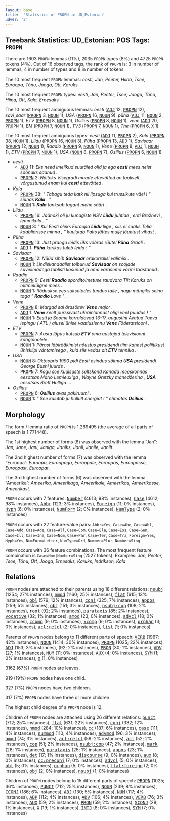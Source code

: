 ```yaml
---
layout: base
title:  'Statistics of PROPN in UD_Estonian'
udver: '2'
---
```


## Treebank Statistics: UD_Estonian: POS Tags: `PROPN`

There are 1603 `PROPN` lemmas (11%), 2035 `PROPN` types (8%) and 4725 `PROPN` tokens (4%).
Out of 16 observed tags, the rank of `PROPN` is: 3 in number of lemmas, 4 in number of types and 8 in number of tokens.

The 10 most frequent `PROPN` lemmas: <em>eesti, Jan, Peeter, Hiina, Tsee, Euroopa, Tõnu, Jooga, Ott, Karuks</em>

The 10 most frequent `PROPN` types:  <em>eesti, Jan, Peeter, Tsee, Jooga, Tõnu, Hiina, Ott, Kala, Ernesaks</em>

The 10 most frequent ambiguous lemmas: <em>eesti</em> (<tt><a href="et-pos-ADJ.html">ADJ</a></tt> 12, <tt><a href="et-pos-PROPN.html">PROPN</a></tt> 12), <em>savi_saar</em> (<tt><a href="et-pos-PROPN.html">PROPN</a></tt> 3, <tt><a href="et-pos-NOUN.html">NOUN</a></tt> 1), <em>USA</em> (<tt><a href="et-pos-PROPN.html">PROPN</a></tt> 16, <tt><a href="et-pos-NOUN.html">NOUN</a></tt> 9), <em>püha</em> (<tt><a href="et-pos-ADJ.html">ADJ</a></tt> 11, <tt><a href="et-pos-NOUN.html">NOUN</a></tt> 2, <tt><a href="et-pos-PROPN.html">PROPN</a></tt> 1), <em>ETV</em> (<tt><a href="et-pos-PROPN.html">PROPN</a></tt> 8, <tt><a href="et-pos-NOUN.html">NOUN</a></tt> 1), <em>Osilius</em> (<tt><a href="et-pos-PROPN.html">PROPN</a></tt> 8, <tt><a href="et-pos-NOUN.html">NOUN</a></tt> 1), <em>vene</em> (<tt><a href="et-pos-ADJ.html">ADJ</a></tt> 20, <tt><a href="et-pos-PROPN.html">PROPN</a></tt> 1), <em>EM</em> (<tt><a href="et-pos-PROPN.html">PROPN</a></tt> 7, <tt><a href="et-pos-NOUN.html">NOUN</a></tt> 1), <em>TV3</em> (<tt><a href="et-pos-PROPN.html">PROPN</a></tt> 7, <tt><a href="et-pos-NOUN.html">NOUN</a></tt> 1), <em>The</em> (<tt><a href="et-pos-PROPN.html">PROPN</a></tt> 6, <tt><a href="et-pos-X.html">X</a></tt> 1)

The 10 most frequent ambiguous types:  <em>eesti</em> (<tt><a href="et-pos-ADJ.html">ADJ</a></tt> 11, <tt><a href="et-pos-PROPN.html">PROPN</a></tt> 2), <em>Kala</em> (<tt><a href="et-pos-PROPN.html">PROPN</a></tt> 38, <tt><a href="et-pos-NOUN.html">NOUN</a></tt> 1), <em>Liidu</em> (<tt><a href="et-pos-PROPN.html">PROPN</a></tt> 16, <tt><a href="et-pos-NOUN.html">NOUN</a></tt> 3), <em>Püha</em> (<tt><a href="et-pos-PROPN.html">PROPN</a></tt> 13, <tt><a href="et-pos-ADJ.html">ADJ</a></tt> 1), <em>Savisaar</em> (<tt><a href="et-pos-PROPN.html">PROPN</a></tt> 12, <tt><a href="et-pos-NOUN.html">NOUN</a></tt> 1), <em>Raadio</em> (<tt><a href="et-pos-PROPN.html">PROPN</a></tt> 9, <tt><a href="et-pos-NOUN.html">NOUN</a></tt> 1), <em>Vene</em> (<tt><a href="et-pos-PROPN.html">PROPN</a></tt> 8, <tt><a href="et-pos-ADJ.html">ADJ</a></tt> 1, <tt><a href="et-pos-NOUN.html">NOUN</a></tt> 1), <em>ETV</em> (<tt><a href="et-pos-PROPN.html">PROPN</a></tt> 7, <tt><a href="et-pos-NOUN.html">NOUN</a></tt> 1), <em>USA</em> (<tt><a href="et-pos-NOUN.html">NOUN</a></tt> 8, <tt><a href="et-pos-PROPN.html">PROPN</a></tt> 7), <em>Osilius</em> (<tt><a href="et-pos-PROPN.html">PROPN</a></tt> 6, <tt><a href="et-pos-NOUN.html">NOUN</a></tt> 1)


* <em>eesti</em>
  * <tt><a href="et-pos-ADJ.html">ADJ</a></tt> 11: <em>Eks need imelikud suutäied olid ja ega <b>eesti</b> mees neist söönuks saanud .</em>
  * <tt><a href="et-pos-PROPN.html">PROPN</a></tt> 2: <em>Näiteks Visegradi maade ettevõtted on taoliselt võrgustunud enam kui <b>eesti</b> ettevõtted .</em>
* <em>Kala</em>
  * <tt><a href="et-pos-PROPN.html">PROPN</a></tt> 38: <em>" Tabagu teda katk nii lipsuga kui trussikute väel ! " siunas <b>Kala</b> . "</em>
  * <tt><a href="et-pos-NOUN.html">NOUN</a></tt> 1: <em><b>Kala</b> tonksab tagant mehe säärt .</em>
* <em>Liidu</em>
  * <tt><a href="et-pos-PROPN.html">PROPN</a></tt> 16: <em>Jäähoki oli ju kunagiste NSV <b>Liidu</b> juhtide , eriti Brežnevi , lemmikala . "</em>
  * <tt><a href="et-pos-NOUN.html">NOUN</a></tt> 3: <em>" Kui Eesti oleks Euroopa <b>Liidu</b> liige , siis ei saaks Telia kaabliärisse minna , " kuulutab Palts jättes mulje jõuetust vihast .</em>
* <em>Püha</em>
  * <tt><a href="et-pos-PROPN.html">PROPN</a></tt> 13: <em>Just praegu leidis üks võõras rüütel <b>Püha</b> Graali .</em>
  * <tt><a href="et-pos-ADJ.html">ADJ</a></tt> 1: <em><b>Püha</b> karikas tuleb leida ! "</em>
* <em>Savisaar</em>
  * <tt><a href="et-pos-PROPN.html">PROPN</a></tt> 12: <em>Nüüd sihib <b>Savisaar</b> erakorralisi valimisi .</em>
  * <tt><a href="et-pos-NOUN.html">NOUN</a></tt> 1: <em>Lindiskandaalist toibunud <b>Savisaar</b> on soojade suveilmadega tublisti kosunud ja oma varasema vormi taastanud .</em>
* <em>Raadio</em>
  * <tt><a href="et-pos-PROPN.html">PROPN</a></tt> 9: <em>Eesti <b>Raadio</b> sporditoimetuse raudvara Tiit Karuks on mitmekülgne mees .</em>
  * <tt><a href="et-pos-NOUN.html">NOUN</a></tt> 1: <em>Rõduukse ees suitsetades tundus talle , nagu mängiks seina taga " <b>Raadio</b> Love " .</em>
* <em>Vene</em>
  * <tt><a href="et-pos-PROPN.html">PROPN</a></tt> 8: <em>Margad sai ärasõitev <b>Vene</b> major .</em>
  * <tt><a href="et-pos-ADJ.html">ADJ</a></tt> 1: <em><b>Vene</b> keelt purssivast ukrainlannast oligi veel puudus ! "</em>
  * <tt><a href="et-pos-NOUN.html">NOUN</a></tt> 1: <em>Eesti ja Soome korraldavad 13-17. augustini Avatud Taeva lepingu ( ATL ) alusel ühise vaatluslennu <b>Vene</b> Föderatsiooni .</em>
* <em>ETV</em>
  * <tt><a href="et-pos-PROPN.html">PROPN</a></tt> 7: <em>Aasta lõpus kutsub <b>ETV</b> oma austajad televisiooni köögipoolele .</em>
  * <tt><a href="et-pos-NOUN.html">NOUN</a></tt> 1: <em>Pärast läbirääkimisi nõustus presidendi tiim kahest poliitikust ühisklipi väntamisega , kuid siis vedas alt <b>ETV</b> tehnika .</em>
* <em>USA</em>
  * <tt><a href="et-pos-NOUN.html">NOUN</a></tt> 8: <em>Oktoobris 1990 pidi Eesti esindus sõitma <b>USA</b> presidendi George Bushi juurde .</em>
  * <tt><a href="et-pos-PROPN.html">PROPN</a></tt> 7: <em>Kogu see kuulsuste seltskond Kanada meeskonnas eesotsas Mario Lemieux'ga , Wayne Gretzky mänedžerina , <b>USA</b> eesotsas Brett Hulliga ...</em>
* <em>Osilius</em>
  * <tt><a href="et-pos-PROPN.html">PROPN</a></tt> 6: <em><b>Osilius</b> avas pakiruumi .</em>
  * <tt><a href="et-pos-NOUN.html">NOUN</a></tt> 1: <em>" See kulutab ju hullult energiat ! " ehmatas <b>Osilius</b> .</em>

## Morphology

The form / lemma ratio of `PROPN` is 1.269495 (the average of all parts of speech is 1.771448).

The 1st highest number of forms (8) was observed with the lemma “Jan”: <em>Jan, Jane, Jani, Janiga, Janiks, Janil, Janile, Janilt</em>.

The 2nd highest number of forms (7) was observed with the lemma “Euroopa”: <em>Euroopa, Euroopaga, Euroopale, Euroopas, Euroopasse, Euroopast, Euroopat</em>.

The 3rd highest number of forms (6) was observed with the lemma “Ameerika”: <em>Ameerika, Ameerikaga, Ameerikale, Ameerikas, Ameerikasse, Ameerikast</em>.

`PROPN` occurs with 7 features: <tt><a href="et-feat-Number.html">Number</a></tt> (4613; 98% instances), <tt><a href="et-feat-Case.html">Case</a></tt> (4612; 98% instances), <tt><a href="et-feat-Abbr.html">Abbr</a></tt> (123; 3% instances), <tt><a href="et-feat-Foreign.html">Foreign</a></tt> (11; 0% instances), <tt><a href="et-feat-Hyph.html">Hyph</a></tt> (6; 0% instances), <tt><a href="et-feat-NumForm.html">NumForm</a></tt> (2; 0% instances), <tt><a href="et-feat-NumType.html">NumType</a></tt> (2; 0% instances)

`PROPN` occurs with 22 feature-value pairs: `Abbr=Yes`, `Case=Abe`, `Case=Abl`, `Case=Add`, `Case=Ade`, `Case=All`, `Case=Com`, `Case=Ela`, `Case=Ess`, `Case=Gen`, `Case=Ill`, `Case=Ine`, `Case=Nom`, `Case=Par`, `Case=Ter`, `Case=Tra`, `Foreign=Yes`, `Hyph=Yes`, `NumForm=Letter`, `NumType=Ord`, `Number=Plur`, `Number=Sing`

`PROPN` occurs with 36 feature combinations.
The most frequent feature combination is `Case=Nom|Number=Sing` (2527 tokens).
Examples: <em>Jan, Peeter, Tsee, Tõnu, Ott, Jooga, Ernesaks, Karuks, Indrikson, Kala</em>


## Relations

`PROPN` nodes are attached to their parents using 18 different relations: <tt><a href="et-dep-nsubj.html">nsubj</a></tt> (1254; 27% instances), <tt><a href="et-dep-nmod.html">nmod</a></tt> (1160; 25% instances), <tt><a href="et-dep-flat.html">flat</a></tt> (615; 13% instances), <tt><a href="et-dep-obl.html">obl</a></tt> (579; 12% instances), <tt><a href="et-dep-conj.html">conj</a></tt> (325; 7% instances), <tt><a href="et-dep-appos.html">appos</a></tt> (259; 5% instances), <tt><a href="et-dep-obj.html">obj</a></tt> (151; 3% instances), <tt><a href="et-dep-nsubj-cop.html">nsubj:cop</a></tt> (108; 2% instances), <tt><a href="et-dep-root.html">root</a></tt> (92; 2% instances), <tt><a href="et-dep-parataxis.html">parataxis</a></tt> (85; 2% instances), <tt><a href="et-dep-vocative.html">vocative</a></tt> (32; 1% instances), <tt><a href="et-dep-amod.html">amod</a></tt> (23; 0% instances), <tt><a href="et-dep-advcl.html">advcl</a></tt> (18; 0% instances), <tt><a href="et-dep-ccomp.html">ccomp</a></tt> (9; 0% instances), <tt><a href="et-dep-xcomp.html">xcomp</a></tt> (9; 0% instances), <tt><a href="et-dep-orphan.html">orphan</a></tt> (3; 0% instances), <tt><a href="et-dep-acl-relcl.html">acl:relcl</a></tt> (2; 0% instances), <tt><a href="et-dep-list.html">list</a></tt> (1; 0% instances)

Parents of `PROPN` nodes belong to 11 different parts of speech: <tt><a href="et-pos-VERB.html">VERB</a></tt> (1967; 42% instances), <tt><a href="et-pos-NOUN.html">NOUN</a></tt> (1414; 30% instances), <tt><a href="et-pos-PROPN.html">PROPN</a></tt> (1025; 22% instances), <tt><a href="et-pos-ADJ.html">ADJ</a></tt> (153; 3% instances),  (92; 2% instances), <tt><a href="et-pos-PRON.html">PRON</a></tt> (30; 1% instances), <tt><a href="et-pos-ADV.html">ADV</a></tt> (27; 1% instances), <tt><a href="et-pos-NUM.html">NUM</a></tt> (11; 0% instances), <tt><a href="et-pos-AUX.html">AUX</a></tt> (4; 0% instances), <tt><a href="et-pos-SYM.html">SYM</a></tt> (1; 0% instances), <tt><a href="et-pos-X.html">X</a></tt> (1; 0% instances)

3162 (67%) `PROPN` nodes are leaves.

919 (19%) `PROPN` nodes have one child.

327 (7%) `PROPN` nodes have two children.

317 (7%) `PROPN` nodes have three or more children.

The highest child degree of a `PROPN` node is 12.

Children of `PROPN` nodes are attached using 26 different relations: <tt><a href="et-dep-punct.html">punct</a></tt> (712; 25% instances), <tt><a href="et-dep-flat.html">flat</a></tt> (631; 22% instances), <tt><a href="et-dep-conj.html">conj</a></tt> (332; 12% instances), <tt><a href="et-dep-nmod.html">nmod</a></tt> (284; 10% instances), <tt><a href="et-dep-cc.html">cc</a></tt> (187; 6% instances), <tt><a href="et-dep-case.html">case</a></tt> (111; 4% instances), <tt><a href="et-dep-nummod.html">nummod</a></tt> (110; 4% instances), <tt><a href="et-dep-advmod.html">advmod</a></tt> (96; 3% instances), <tt><a href="et-dep-amod.html">amod</a></tt> (74; 3% instances), <tt><a href="et-dep-acl-relcl.html">acl:relcl</a></tt> (59; 2% instances), <tt><a href="et-dep-acl.html">acl</a></tt> (52; 2% instances), <tt><a href="et-dep-cop.html">cop</a></tt> (51; 2% instances), <tt><a href="et-dep-nsubj-cop.html">nsubj:cop</a></tt> (47; 2% instances), <tt><a href="et-dep-mark.html">mark</a></tt> (28; 1% instances), <tt><a href="et-dep-parataxis.html">parataxis</a></tt> (25; 1% instances), <tt><a href="et-dep-appos.html">appos</a></tt> (23; 1% instances), <tt><a href="et-dep-det.html">det</a></tt> (17; 1% instances), <tt><a href="et-dep-discourse.html">discourse</a></tt> (9; 0% instances), <tt><a href="et-dep-aux.html">aux</a></tt> (8; 0% instances), <tt><a href="et-dep-cc-preconj.html">cc:preconj</a></tt> (7; 0% instances), <tt><a href="et-dep-advcl.html">advcl</a></tt> (5; 0% instances), <tt><a href="et-dep-obl.html">obl</a></tt> (5; 0% instances), <tt><a href="et-dep-orphan.html">orphan</a></tt> (5; 0% instances), <tt><a href="et-dep-flat-foreign.html">flat:foreign</a></tt> (2; 0% instances), <tt><a href="et-dep-obj.html">obj</a></tt> (2; 0% instances), <tt><a href="et-dep-nsubj.html">nsubj</a></tt> (1; 0% instances)

Children of `PROPN` nodes belong to 15 different parts of speech: <tt><a href="et-pos-PROPN.html">PROPN</a></tt> (1025; 36% instances), <tt><a href="et-pos-PUNCT.html">PUNCT</a></tt> (712; 25% instances), <tt><a href="et-pos-NOUN.html">NOUN</a></tt> (239; 8% instances), <tt><a href="et-pos-CCONJ.html">CCONJ</a></tt> (186; 6% instances), <tt><a href="et-pos-ADJ.html">ADJ</a></tt> (130; 5% instances), <tt><a href="et-pos-NUM.html">NUM</a></tt> (117; 4% instances), <tt><a href="et-pos-ADP.html">ADP</a></tt> (112; 4% instances), <tt><a href="et-pos-ADV.html">ADV</a></tt> (106; 4% instances), <tt><a href="et-pos-VERB.html">VERB</a></tt> (76; 3% instances), <tt><a href="et-pos-AUX.html">AUX</a></tt> (59; 2% instances), <tt><a href="et-pos-PRON.html">PRON</a></tt> (59; 2% instances), <tt><a href="et-pos-SCONJ.html">SCONJ</a></tt> (28; 1% instances), <tt><a href="et-pos-X.html">X</a></tt> (19; 1% instances), <tt><a href="et-pos-INTJ.html">INTJ</a></tt> (8; 0% instances), <tt><a href="et-pos-SYM.html">SYM</a></tt> (7; 0% instances)

